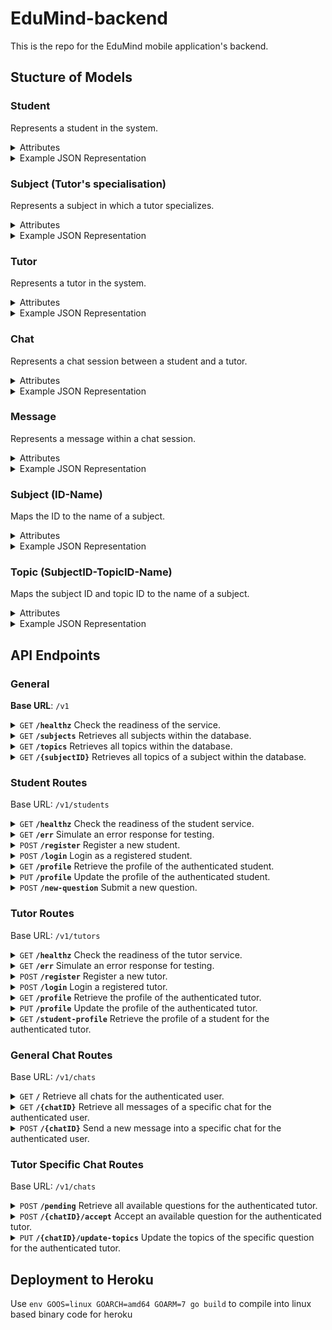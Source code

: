 # EduMind-backend
This is the repo for the EduMind mobile application's backend.

## Stucture of Models

### Student

Represents a student in the system.

<details>
 <summary> Attributes </summary>

- **student_id** (`uuid.UUID`): The unique identifier for the student.
- **username** (`string`): The username chosen by the student.
- **email** (`string`): The email address of the student.
- **created_at** (`time.Time`): The timestamp when the student account was created.
- **name** (`string`): The full name of the student.
- **valid** (`bool`): Indicates if the student account is currently valid.

</details>

<details>
 <summary> Example JSON Representation </summary>

```json
{
  "student_id": "550e8400-e29b-41d4-a716-446655440000",
  "username": "student123",
  "email": "student123@example.com",
  "created_at": "2024-07-15T12:00:00Z",
  "name": "John Doe",
  "valid": true
}
```

</details>

### Subject (Tutor's specialisation)

Represents a subject in which a tutor specializes.

<details>
 <summary> Attributes </summary>

- **subject_id** (`int32`): The ID of the subject.
- **yoe** (`int32`): The years of experience the tutor has in teaching this subject.

</details>

<details>
 <summary> Example JSON Representation </summary>

```json
{
  "subject_id": "1",
  "yoe": 5
}
```

</details>

### Tutor

Represents a tutor in the system.

<details>
 <summary> Attributes </summary>

- **tutor_id** (`uuid.UUID`): The unique identifier for the tutor.
- **username** (`string`): The username chosen by the tutor.
- **email** (`string`): The email address of the tutor.
- **created_at** (`time.Time`): The timestamp when the tutor account was created.
- **name** (`string`): The full name of the tutor.
- **valid** (`bool`): Indicates if the tutor account is currently valid.
- **subjects** (array of `Subject (Tutor's specialisation)`): An array of subjects that the tutor specializes in.
- **verified** (`bool`): Indicates whether the tutor’s account is verified (`true`) or not (`false`).
- **rating** (`float64`): The average rating given to the tutor.
- **rating_count** (`int32`): The total number of ratings received by the tutor.

</details>

<details>
 <summary> Example JSON Representation </summary>

```json
{
  "tutor_id": "550e8400-e29b-41d4-a716-446655440000",
  "username": "tutor456",
  "email": "tutor456@example.com",
  "created_at": "2024-07-15T12:00:00Z",
  "name": "Jane Smith",
  "valid": true,
  "subjects": [
    {
      "subject_id": 2,
      "yoe": 5
    },
    {
      "subject_id": 1,
      "yoe": 3
    }
  ],
  "verified": true,
  "rating": 4.7,
  "rating_count": 35
}
```

</details>

### Chat

Represents a chat session between a student and a tutor.

<details>
 <summary> Attributes </summary>

- **chat_id** (`int32`): The unique identifier for the chat session.
- **student_id** (`uuid.UUID`): The unique identifier of the student participating in the chat.
- **tutor_id** (`uuid.UUID`): The unique identifier of the tutor participating in the chat (nullable).
- **created_at** (`time.Time`): The timestamp when the chat session was created.
- **subject_id** (`int32`): The identifier of the subject associated with the chat.
- **topics** (array of `int32`): The topics of the chat session (nullable).
- **header** (`string`): A brief header or title for the chat session.
- **photo_url** (`string`): The URL of an optional photo associated with the chat (nullable).
- **completed** (`bool`): Indicates whether the chat session is completed (`true`) or ongoing (`false`).

</details>

<details>
 <summary> Example JSON Representation </summary>

```json
{
  "chat_id": 12345,
  "student_id": "550e8400-e29b-41d4-a716-446655440000",
  "tutor_id": "352bd79d-f432-48a6-9607-3b89ac7d1452",
  "created_at": "2024-07-15T12:00:00Z",
  "subject_id": 1,
  "topics": [12,34,56],
  "header": "Stoichiometry for Redox Reactions",
  "photo_url": "https://res.cloudinary.com/dnc1q8tlu/image/upload/v1720609760/file_kyd4yc.jpg",
  "completed": false
    }
```

</details>

### Message

Represents a message within a chat session.

<details>
 <summary> Attributes </summary>

- **message_id** (`uuid.UUID`): The unique identifier for the message.
- **chat_id** (`int32`): The identifier for the chat session to which the message belongs.
- **user_id** (`uuid.UUID`): The unique identifier of the user who sent the message.
- **created_at** (`time.Time`): The timestamp when the message was created.
- **updated_at** (`time.Time`): The timestamp when the message was last updated.
- **deleted** (`bool`): Indicates if the message is deleted (`true`) or not (`false`).
- **content** (`string`): The content of the message.

</details>

<details>
 <summary> Example JSON Representation </summary>

```json
{
  "message_id": "550e8400-e29b-41d4-a716-446655440000",
  "chat_id": 12345,
  "user_id": "550e8400-e29b-41d4-a716-446655440001",
  "created_at": "2024-07-15T12:00:00Z",
  "updated_at": "2024-07-15T12:05:00Z",
  "deleted": false,
  "content": "Hello, how are you?"
}
```

</details>

### Subject (ID-Name)

Maps the ID to the name of a subject.

<details>
 <summary> Attributes </summary>

- **subject_id** (`int32`): The ID of the subject.
- **name** (`string`): The name of the subject.

</details>

<details>
 <summary> Example JSON Representation </summary>

```json
{
  "subject_id": "1",
  "name": "Chemistry"
}
```

</details>

### Topic (SubjectID-TopicID-Name)

Maps the subject ID and topic ID to the name of a subject.

<details>
 <summary> Attributes </summary>

- **subject_id** (`int32`): The ID of the subject that the topic belongs to.
- **topic_id** (`int32`): The ID of the topic.
- **name** (`string`): The name of the topic.

</details>

<details>
 <summary> Example JSON Representation </summary>

```json
{
  "subject_id": "1",
  "topic_id": "22",
  "name": "Nitrogen Compounds"
}
```
</details>

## API Endpoints

### General

**Base URL**: `/v1`

<details>
 <summary><code>GET</code> <code><b>/healthz</b></code> Check the readiness of the service.</summary>

##### Parameters

> None


##### Responses

> | HTTP Code     | Response                                                            |
> |---------------|---------------------------------------------------------------------|
> | `200`         | `"Service ready"`                                |

</details>

<details>
 <summary><code>GET</code> <code><b>/subjects</b></code> Retrieves all subjects within the database. </summary>

##### Parameters

> None

##### Responses

> | HTTP Code     | Response                                                  |
> |---------------|-----------------------------------------------------------|
> | `200`         | Array of `Subject (ID-Name)`                                       |
> | `400`         | `{"error": "Missing one or more required parameters."}`|
> | `401`         | `{"error": "Authentication required."}`                    |
> | `500`         | `{"error": "Internal server error."}`                      |

</details>

<details>
 <summary><code>GET</code> <code><b>/topics</b></code> Retrieves all topics within the database.</summary>

##### Parameters

> None

##### Responses

> | HTTP Code     | Response                                                  |
> |---------------|-----------------------------------------------------------|
> | `200`         | Array of `Topic (SubjectID-Topic-ID-Name)`         |
> | `500`         | `{"error": "Internal server error."}`                      |

</details>

<details>
 <summary><code>GET</code> <code><b>/{subjectID}</b></code> Retrieves all topics of a subject within the database.</summary>

##### Path Parameters

> | Name  | Type     | Data Type | Description                     |
> |-------|----------|-----------|---------------------------------|
> | `subjectID` | Required | Integer    | ID of subject.         |

##### Responses

> | HTTP Code     | Response                                                  |
> |---------------|-----------------------------------------------------------|
> | `200`         | Array of `Topic (SubjectID-Topic-ID-Name)`         |
> | `500`         | `{"error": "Internal server error."}`                      |

</details>

### Student Routes
Base URL: `/v1/students`

<details>
 <summary><code>GET</code> <code><b>/healthz</b></code> Check the readiness of the student service.</summary>

##### Parameters

> None

##### Responses

> | HTTP Code     | Response                  |
> |---------------|---------------------------|
> | `200`         | `"Service ready."`       |

</details>

<details>
 <summary><code>GET</code> <code><b>/err</b></code> Simulate an error response for testing.</summary>

##### Parameters

> None

##### Responses

> | HTTP Code     | Response                               |
> |---------------|----------------------------------------|
> | `400`         | `{"error": "Something went wrong :("}`         |

</details>

<details>
 <summary><code>POST</code> <code><b>/register</b></code> Register a new student.</summary>

##### Body Parameters

> | Name       | Type     | Data Type | Description                  |
> |------------|----------|-----------|------------------------------|
> | `username` | Required | String    | Student's username.           |
> | `password` | Required | String    | Student's password.           |
> | `name`     | Required | String    | Student's name.               |
> | `email`    | Required | String    | Student's email address.      |

##### Responses

> | HTTP Code     | Response                            |
> |---------------|-------------------------------------|
> | `201`         | `"Registration successful."`          |
> | `400`         | `{"error": "Missing one or more required parameters."}`|
> | `409`         | `{"error": "Email already taken."}`              |
> | `409`         | `{"error": "Username already taken."}`           |
> | `500`         | `{"error": Internal server error."}`            |

</details>

<details>
 <summary><code>POST</code> <code><b>/login</b></code> Login as a registered student.</summary>

##### Body Parameters

> | Name       | Type     | Data Type | Description                  |
> |------------|----------|-----------|------------------------------|
> | `username` | Required | String    | Student's username.           |
> | `password` | Required | String    | Student's password.           |

##### Responses

> | HTTP Code     | Response                                                          |
> |---------------|-------------------------------------------------------------------|
> | `200`         | `{"token": jwt_token_string, "student": student_model}` |
> | `400`         | `{"error": "Missing one or more required parameters."}`            |
> | `401`         | `{"error": "Wrong password"}`                                      |
> | `500`         | `{"error": "Internal server error"}`                               |


</details>

<details>
 <summary><code>GET</code> <code><b>/profile</b></code> Retrieve the profile of the authenticated student.</summary>

##### Parameters

> None

##### Responses

> | HTTP Code     | Response                            |
> |---------------|-------------------------------------|
> | `200`         |​ `student_model`                      |
> | `500`         |​ `{"error": "Internal server error"}`    |

</details>

<details>
 <summary><code>PUT</code> <code><b>/profile</b></code> Update the profile of the authenticated student.</summary>

##### Body Parameters

> | Name       | Type     | Data Type | Description                  |
> |------------|----------|-----------|------------------------------|
> | `username` | Required | String    | Student's new/updated username.           |
> | `name`     | Required | String    | Student's new/updated name.               |
> | `email`    | Required | String    | Student's new/updated email address.      |

##### Responses

> | HTTP Code     | Response                                 |
> |---------------|------------------------------------------|
> | `200`         | `updated student_model`                         |
> | `400`         | `{"error": "Missing one or more required parameters."}`|
> | `401`         | `{"error": "Authentication required."}`  |
> | `409`         | `{"error": "Username or email already taken."}`|
> | `500`         | `{"error": "Internal server error."}`    |

</details>

<details>
 <summary><code>POST</code> <code><b>/new-question</b></code> Submit a new question.</summary>

##### Body Parameters

> | Name         | Type     | Data Type | Description                   |
> |--------------|----------|-----------|-------------------------------|
> | `subject_id` | Required | Integer   | ID of the subject for the question. |
> | `header`     | Required | String    | Header/title of the question.  |
> | `photo_url`  | Optional | String    | URL of a photo related to the question (if any). |
> | `content`    | Required | String    | Content/body of the question.  |

##### Responses

> | HTTP Code     | Response                                 |
> |---------------|------------------------------------------|
> | `201`         | `"Question submitted successfully."`       |
> | `400`         | `{"error": "Missing one or more required parameters."}`|
> | `500`         | `{"error": "Internal server error."}`    |

</details>

### Tutor Routes
Base URL: `/v1/tutors`

<details>
 <summary><code>GET</code> <code><b>/healthz</b></code> Check the readiness of the tutor service.</summary>

##### Parameters

> None

##### Responses

> | HTTP Code     | Response                  |
> |---------------|---------------------------|
> | `200`         | `"Service ready."`       |

</details>

<details>
 <summary><code>GET</code> <code><b>/err</b></code> Simulate an error response for testing.</summary>

##### Parameters

> None

##### Responses

> | HTTP Code     | Response                               |
> |---------------|----------------------------------------|
> | `400`         | `{"error": "Something went wrong :("}`         |

</details>

<details>
 <summary><code>POST</code> <code><b>/register</b></code> Register a new tutor.</summary>

##### Body Parameters

> | Name         | Type     | Data Type | Description                           |
> |--------------|----------|-----------|---------------------------------------|
> | `username`   | Required | String    | Tutor's username.                       |
> | `password`   | Required | String    | Tutor's password.                       |
> | `name`       | Required | String    | Tutor's name.                           |
> | `subjects`   | Required | Object    | Map of subjects and years of experience. Keys are subject ID, values are years of experience (integer). |
> | `email`      | Required | String    | Tutor's email address.                 |

##### Responses

> | HTTP Code     | Response                            |
> |---------------|-------------------------------------|
> | `201`         | `"Registration successful."`          |
> | `400`         | `{"error": "Missing one or more required parameters."}`|
> | `409`         | `{"error": "Email already taken."}`              |
> | `409`         | `{"error": "Username already taken."}`           |
> | `500`         | `{"error": Internal server error."}`            |

</details>

<details>
 <summary><code>POST</code> <code><b>/login</b></code> Login a registered tutor.</summary>

##### Body Parameters

> | Name       | Type     | Data Type | Description                  |
> |------------|----------|-----------|------------------------------|
> | `username` | Required | String    | Student's username.           |
> | `password` | Required | String    | Student's password.           |

##### Responses

> | HTTP Code     | Response                                                          |
> |---------------|-------------------------------------------------------------------|
> | `200`         | `{"token": jwt_token_string, "tutor": tutor_model}` |
> | `400`         | `{"error": "Missing one or more required parameters."}`            |
> | `401`         | `{"error": "Wrong password"}`                                      |
> | `500`         | `{"error": "Internal server error"}`                               |


</details>

<details>
 <summary><code>GET</code> <code><b>/profile</b></code> Retrieve the profile of the authenticated tutor.</summary>

##### Parameters

> None

##### Responses

> | HTTP Code     | Response                            |
> |---------------|-------------------------------------|
> | `200`         |​ `tutor_model`                      |
> | `500`         |​ `{"error": "Internal server error"}`    |

</details>

<details>
 <summary><code>PUT</code> <code><b>/profile</b></code> Update the profile of the authenticated tutor.</summary>

##### Body Parameters

> | Name       | Type     | Data Type | Description                  |
> |------------|----------|-----------|------------------------------|
> | `username` | Required | String    | Tutor's new/unchanged username.           |
> | `name`     | Required | String    | Tutor's new/unchanged name.               |
> | `email`    | Required | String    | Tutor's new/unchanged email address.      |

##### Responses

> | HTTP Code     | Response                                 |
> |---------------|------------------------------------------|
> | `200`         | `updated tutor_model`                         |
> | `400`         | `{"error": "Missing one or more required parameters."}`|
> | `401`         | `{"error": "Authentication required."}`  |
> | `409`         | `{"error": "Username or email already taken."}`|
> | `500`         | `{"error": "Internal server error."}`    |

</details>

<details>
 <summary><code>GET</code> <code><b>/student-profile</b></code> Retrieve the profile of a student for the authenticated tutor.</summary>

##### Body Parameters

> | Name       | Type     | Data Type | Description                  |
> |------------|----------|-----------|------------------------------|
> | `student_id` | Required | UUID    | Student's ID.          |

##### Responses

> | HTTP Code     | Response                                 |
> |---------------|------------------------------------------|
> | `200`         | `updated tutor_model`                         |
> | `400`         | `{"error": "Missing one or more required parameters."}`|
> | `401`         | `{"error": "Authentication required."}`  |
> | `409`         | `{"error": "Username or email already taken."}`|
> | `500`         | `{"error": "Internal server error."}`    |

</details>

### General Chat Routes
Base URL: `/v1/chats`

<details>
 <summary><code>GET</code> <code><b>/</b></code> Retrieve all chats for the authenticated user.</summary>

##### Parameters

> | Name  | Type     | Data Type | Description                     |
> |-------|----------|-----------|---------------------------------|
> | None  | Required | N/A       | No parameters required.          |

##### Responses

> | HTTP Code     | Response                                                  |
> |---------------|-----------------------------------------------------------|
> | `200`         | `JSON arry of chat_model (null if no chats)`   |
> | `401`         | `{"error": "Authentication required."}`                    |
> | `500`         | `{"error": "Internal server error."}`                      |

</details>

<details>
 <summary><code>GET</code> <code><b>/{chatID}</b></code> Retrieve all messages of a specific chat for the authenticated user.</summary>

##### Path Parameters

> | Name  | Type     | Data Type | Description                     |
> |-------|----------|-----------|---------------------------------|
> | `chatID`  | Required | Integer       | Chat's ID.          |

##### Responses

> | HTTP Code     | Response                                                  |
> |---------------|-----------------------------------------------------------|
> | `200`         | `JSON array of message_model`   |
> | `401`         | `{"error": "Authentication required."}`                    |
> | `500`         | `{"error": "Internal server error."}`                      |

</details>

<details>
 <summary><code>POST</code> <code><b>/{chatID}</b></code> Send a new message into a specific chat for the authenticated user.</summary>

##### Path Parameters

> | Name  | Type     | Data Type | Description                     |
> |-------|----------|-----------|---------------------------------|
> | `chatID`  | Required | Integer       | Chat's ID.          |

##### Body Parameters

> | Name  | Type     | Data Type | Description                     |
> |-------|----------|-----------|---------------------------------|
> | `content`  | Required | String       | Content of message.          |

##### Responses

> | HTTP Code     | Response                                                  |
> |---------------|-----------------------------------------------------------|
> | `200`         | `"Message sent."`   |
> | `400`         | `{"error": "Missing one or more required parameters."}`|
> | `401`         | `{"error": "Authentication required."}`                    |
> | `500`         | `{"error": "Internal server error."}`                      |

</details>

### Tutor Specific Chat Routes
Base URL: `/v1/chats`

<details>
 <summary><code>POST</code> <code><b>/pending</b></code> Retrieve all available questions for the authenticated tutor. </summary>

##### Parameters

> | Name  | Type     | Data Type | Description                     |
> |-------|----------|-----------|---------------------------------|
> | None  | Required | N/A       | No parameters required.          |

##### Responses

> | HTTP Code     | Response                                                  |
> |---------------|-----------------------------------------------------------|
> | `200`         | `JSON arry of chat_model (null if no chats)`                                       |
> | `401`         | `{"error": "Authentication required."}`                    |
> | `500`         | `{"error": "Internal server error."}`                      |

</details>

<details>
 <summary><code>POST</code> <code><b>/{chatID}/accept</b></code> Accept an available question for the authenticated tutor. </summary>

##### Path Parameters

> | Name  | Type     | Data Type | Description                     |
> |-------|----------|-----------|---------------------------------|
> | `chatID` | Required | Integer    | Chat ID of question.         |

##### Responses

> | HTTP Code     | Response                                                  |
> |---------------|-----------------------------------------------------------|
> | `200`         | `Question accepted.`                                       |
> | `400`         | `{"error": "Missing one or more required parameters."}`|
> | `401`         | `{"error": "Authentication required."}`                    |
> | `500`         | `{"error": "Internal server error."}`                      |

</details>

<details>
 <summary><code>PUT</code> <code><b>/{chatID}/update-topics</b></code> Update the topics of the specific question for the authenticated tutor. </summary>

##### Path Parameters

> | Name  | Type     | Data Type | Description                     |
> |-------|----------|-----------|---------------------------------|
> | `chatID` | Required | Integer    | Chat ID of question.         |

##### Body Parameters

> | Name  | Type     | Data Type | Description                     |
> |-------|----------|-----------|---------------------------------|
> | `topics`  | Required | Integer Array       | Updated topics (topic IDs) of the question.       |

##### Responses

> | HTTP Code     | Response                                                  |
> |---------------|-----------------------------------------------------------|
> | `200`         | `Question accepted.`                                       |
> | `400`         | `{"error": "Missing one or more required parameters."}`|
> | `401`         | `{"error": "Authentication required."}`                    |
> | `500`         | `{"error": "Internal server error."}`                      |

</details>


## Deployment to Heroku
Use `env GOOS=linux GOARCH=amd64 GOARM=7 go build` to compile into linux based binary code for heroku
